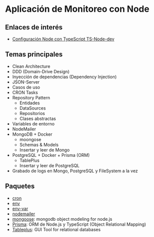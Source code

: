 # Aplicación de Monitoreo con Node

## Enlaces de interés
- [Configuración Node con TypeScript TS-Node-dev](https://gist.github.com/Klerith/3ba17e86dc4fabd8301a59699b9ffc0b)

## Temas principales
- Clean Architecture
- DDD (Domain-Drive Design)
- Inyección de dependencias (Dependency Injection)
- JSON-Server
- Casos de uso
- CRON Tasks
- Repository Pattern
    - Entidades
    - DataSources
    - Repositorios
    - Clases abstractas
- Variables de entorno
- NodeMailer
- MongoDB + Docker
    - moongose
    - Schemas & Models
    - Insertar y leer de Mongo
- PostgreSQL + Docker + Prisma (ORM)
    - TablePlus
    - Insertar y leer de PostgreSQL
- Grabado de logs en Mongo, PostgreSQL y FileSystem a la vez

## Paquetes
- [cron](https://www.npmjs.com/package/cron)
- [env](https://www.npmjs.com/package/dotenv)
- [env-var](https://www.npmjs.com/package/env-var)
- [nodemailer](https://www.npmjs.com/package/nodemailer)
- [mongoose](https://www.npmjs.com/package/mongoose): mongodb object modeling for node.js
- [Prisma](https://prisma.io): ORM de Node.js y TypeScript (Object Relational Mapping)
- [Tableplus](https://tableplus.com/): GUI Tool for relational databases
